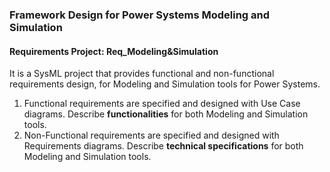 ### Framework Design for Power Systems Modeling and Simulation

#### Requirements Project: Req_Modeling&Simulation
It is a SysML project that provides functional and non-functional requirements design, for Modeling and Simulation tools for Power Systems.
1. Functional requirements are specified and designed with Use Case diagrams. Describe **functionalities** for both Modeling and Simulation tools.
2. Non-Functional requirements are specified and designed with Requirements diagrams. Describe **technical specifications** for both Modeling and Simulation tools.
